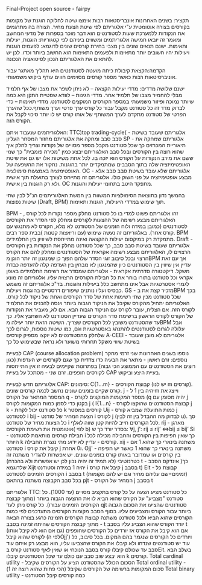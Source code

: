  Final-Project
open source - fairpy


תקציר: בשנים האחרונות אונבריסטאות רבות אימצו שיטה לחלוקה הוגנת של מקומות בקורסים  בצורה אוטומטית ע"י אלגוריתם לפי שיטת הצעת מחיר. הצורה בה מתרגמים את הנקודות ללמערכת שעות לסטודנטים הוא דבר מוכר בספרות של מדעי המחשב ומאמר זה יובאו חמישה אלגוריתמים ומשווים ביניהם לפי קטגוריות: הוגנות, יעילות ותאימות.
ישנם תנאים שונים בין מצבי בחירת קורסים שונים לדוגמא: לפעמים הוגנות ויעילות יהיו חשובים יותר  מתאימות ולפעמים התאימות הוא החשוב ביותר וכדו. לכן יש להתאים את האלגוריתם הנכון לסיטואציה הנכונה.

 הקדמה:הקצאת קיבולת כיתה מועטה לסטודנטים היא תהליך מאתגר עבור אוניברסיטאות רבות כאשר מספר 
קורסים מסוימים חווים עודף ביקוש משמעותי.

ישנם שלושה מדדים:
מדדי יעילות הקצאה – לא ניתן לשפר את מצבו של אף תלמיד מבלי להחמיר מצבו של תלמיד אחר. 
מדדי הגינות – לוודא שסטיית התקן היא כמה שיותר נמוכה ופיזור משמעותי במספר הקורסים המוקצים לסטודנט.
מדדי תאימות – כדי לבדוק מדד זה כל סטודנט מקבל עבור כל קורס ערך פרטי וערך משותף.ככל שהערך הפרטי של סטודנט מתקדם לערך המשותף של אותו קורס יש לו יותר סיכוי לקבל את הקורס הזה.

האלגוריתמים שנעבוד איתם:
TTC)top trading-cycle( - אלגוריתם שעובד בשיטת סבב סבב ומחקה את אלגוריתם מחזור המסחר העליון
SP - אלגוריתם שמחקה את תיאוריית המכרזים כך שכל סטודנט מקבל מספר מסויים של נקודות וצריך לחלק איך שהוא רוצה בין 
 הקורסים ובכל סבב האלגוריתם יבצע כמין "מכירה פומבית" כך שמי ששם את מירב הנקודות על הקורס הוא יזכה בו.
 לכל אחת משיטות אלו יש גם את שיטת האופטימיזציה שלה בתוך הסבבים שמתמקדים יותר בהוגנות. נחקור את ההשפעה של האופטימזציה באמצעות סימולציה.
 OC - אלגוריתם שלא עובד בשיטת סבב סבב אלא מבצע אופטימיזציה על פני השוק כולו. אלגוריתם זה מתייחס לצורך בתועלת תוך אישית ולא רק הוגנות בין אישית. OC מתפקד היטב בתחומי יעילות והוגנות.

 בהמשך נדון בתוצאות הסימולציות המשוות בין חמשת האלגוריתמים הנ"ל לבין שתי שיטות נפוצות (Draft, BPM) תוך שימוש במדדי היעילות, הוגנות ותאימות.

 BPM - זהו אלגוריתם פשוט למדי בו כל סטודנט מחלק מספר נקודות לכל קורס , האלגוריתם מבצע רשימה של ההצעות לקורסים ומחלק לפי הסדר את הקורסים לסטודנטים (כמובן במידה ולוח הזמנים של הסטודנט לא מלא, הקורס לא מתנגש עם קורס אחר). 
 באלגוריתם זה נעשה שימוש (עם וריאצות קטנות )בבית ספר רבים. BPM מתמקדת רק במיקסום יעילות ההקצאה ואינה מתייחסת לשיוויון בין התלמידים. 
 Draft - אלגוריתם שעובד בשיטת סבב סבב, כך שכל סטודנט מחלק את הנקודות בין הקורסים הרצויים לו, האלגוריתם מבצע רשימה אקראית של הסטודנטים ומחלק להם את הקורס הרצוי ובכל סיבוב זוגי הסדר שלהם הפוך כן שמנגנון זה יותר הוגן מBPM אך עם זאת עדיין אין שיווין בין הסטודנטים כיון שהמנגנון לא מבחין בין העדפה קלה להעדפה כבדת משקל. 
 דיקטטורה סדרתית אקראית - אלגוריתם שמסדר את רשימת התלמידים באופן אקראי וכל סטודנט בתורו בוחר את כל חבילת הקורסים הרצויה עליו. אלגוריתם זה מונע לגמרי אסטרטגיות אבל אינו מתחשב כלל ביעילות והוגנות. בד"כ אלגוריתם זה משמש כבסיס ועליו נותנים שיפורים דרסטיים בהוגנות ויעילות.
 GS - מזכיר קצת את בBPM בכך שכל סטודנט מכין שתי רשימות אחת של סדר הקורסים ואחת של ניקוד לכל קורס. האלגוריתם יתחיל מהקורס שקיבל את הניקוד הגבוה ביותר וינסה להכניס את התלמיד לקורס הזה. אם הצליח, עובר לקורס עם הניקוד הגבוה הבא. אם לא, מעביר את הנקודות של הקורס לקורס הראשון ברשימת סדר הקורסים שעדיין הסטודנט לא השתבץ אליו. כך עד שהסטודנט משובץ לכל הקורסים שצריך. השיטה הזאת יותר יעילה מBPM אבל עלולה לגרום לסטודנטים להתנהג באסטרטגיות וגם, כמו שיטות נוספות, לגרום לכך שלחלק מהסטודנטים לא יוקצו מספיק קורסים
A-CEEI - אלגוריתם לא מובן שעובד בשיטת שיווי משקל תחרותי משוער ולא נראה שבשימוש כל כך 

לבעיית CAP (course allocation problem) נוספו בשנים האחרונות שני זרמי מחקר נוספים:
זרם ראשון - מתאר את הבעיה כדו צדדית כך שגם לקורסים יש העדפות (כגון רוצים את הסטודנטים עם הממוצע הכי גבוה) בפתרונות שקיימים לבעיה זו אין התייחסות לקורסים חופפים.
זרם שני - מסתכל על בעיית CAP בעיית היצע וביקוש.

אלגוריתם חדש לבעיית CAP:
סימונים:
C{1...m} - קבוצת הקורסים (יש לנו m קורסים). קורס שקיים בזמנים שונים נחשב לכמה קורסים שונים.
j - יהיה בין 1 לm וייצג את המספר המתאר של הקורס
q - מספר המקומות המוקצים לקורס (q יהיה מסומן עם j  בקטן כדי לסמן כמות המקומות לקורס j (
I{1...n} - קבוצת הסטודנטים שהוקצו לקורס j
k - כל סטודנט יכול לקחת k קורסים במסטר
Uij - כמות התועלת שמביא קורס j לסטודנט i
bij - הצעת המחיר של סודנט i לקורס j (לבדוק מה ההבדל בין זה לבין u). סך כל הצעות מחיר של סטודנט i לכל הקורסים חייב להיות קטן שווה לאלף.
rij - מארגן אוטומטית את רשימת הקורסים( לפי b) בסדר יורד כך ש:
∀j, j': rij ≤ rij’ ⇔bij ≤ bij’
Si - חבילת קורסים מותאמת לסטודנט i כך שאין חפיפות בין הקורסים והחבילה מכילה לכל היותר k קורסים - עדיין לא ידוע מתי נוצרת החבילה.
xij - משתנה בינארי כך שהוא 1 אם סטודנט i קיבל את קורס j ו0 אחרת.
Ojj' - משתנה בינארי כך שהוא 1 כאשר יש חפיפה בין קורסים או שמדובר באותו קורס בזמנים שונים. יש אפשרות להגדיר משתנה זה כטרנזטיבי (לא תמיד זה יהיה נכון לכן יש אפשרות ולא בהכרח)
t - אינדקס הסבב )כך שלדוגמא Xijt יהיה 1 במידה וסטודנט i קיבל את קורס j בסבב t)
Eit - קבוצת כל הקורסים הזמינים לסטודנט i בסבב t (זמינים=שם עליהם מחיר וגם יש להם מקומות) בכל סבב הקבוצה משתנה בהתאם
pjt - המחיר של הקורס j בסבב t

אלגוריתם TTC: כל סטודנט מציע הצעה על כל קורס בתקציב מסויים (עד 1000). כל סטודנט "מצביע" על הקורס שהוא הביא לו את ההצעה הגבוה ביותר (מתוך קבוצת הקורסים הזמינים עבורו). כל קורס ניתן לעד  qjt סטודנטים שהציעו את הסכום הגבוה ביותר עבור הקורס ומצביעים עליו. בסוף הסבב מקומות הקורסים מתעדכנים לפי כמות הקורסים שהוא הביא ולכל סטודנט משתנה קבוצת הקורסים הזמינה כרגע בצורה הבאה - מתוך קבוצת הקורסים שהיתה זמינה בסבב t יורד הקורס שהוא הצביע עליו בסבב t (גם אם הוא לא קיבל אותו) אם הוא קיבל את הקורס אז יורדים כל הקורסים שחופפים לקורס שהוא קיבל (לפי הOjj') ויורדים כל הקורסים שנגמר בהם המקום. בכל סיבוב, כל עוד יש סטודנטים שנדחו ולא קיבלו את הקורס שהצביעו עליו, הוא מבצע רק איתם עוד סבב עד שכולם קיבלו קורס בסבב הנוכחי או שאין לאף סטודנט קורס בEit. בשלב הבא הוא יבצע שוב סבב עם כולם עד שכל הסטודנטים קיבלו k קורסים.
Total cardinal utility - הסכום הכולל שהסטודנט הציע על הקורסים שקיבל
Total ordinal utility - סכום המקומות ברשימה של הקורסים שקיבל (הכי פחות שהוא רוצה זה 1)
Total binary utility - כמה קורסים קיבל הסטודנט

